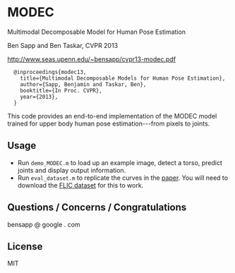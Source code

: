 MODEC
=========

Multimodal Decomposable Model for Human Pose Estimation

Ben Sapp and Ben Taskar, CVPR 2013 

http://www.seas.upenn.edu/~bensapp/cvpr13-modec.pdf

      @inproceedings{modec13,
        title={Multimodal Decomposable Models for Human Pose Estimation},
        author={Sapp, Benjamin and Taskar, Ben},
        booktitle={In Proc. CVPR},
        year={2013},
      }

This code provides an end-to-end implementation of the MODEC model trained for upper body human pose estimation---from pixels to joints.

Usage
--------------
* Run `demo_MODEC.m` to load up an example image, detect a torso, predict joints and display output information.
* Run `eval_dataset.m` to replicate the curves in the [paper].  You will need to download the [FLIC dataset] for this to work.

Questions / Concerns / Congratulations
-
bensapp @  google . com

License
-

MIT

  [paper]: http://www.seas.upenn.edu/~bensapp/cvpr13-modec.pdf
  [FLIC dataset]: http://vision.grasp.upenn.edu/cgi-bin/index.php?n=VideoLearning.FLIC
